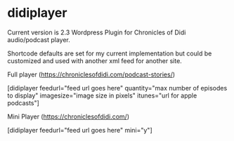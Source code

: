 # didiplayer
Current version is 2.3
Wordpress Plugin for Chronicles of Didi audio/podcast player.

Shortcode defaults are set for my current implementation but could be customized and used with another xml feed for another site.

Full player (https://chroniclesofdidi.com/podcast-stories/)

[didiplayer feedurl="feed url goes here" quantity="max number of episodes to display" imagesize="image size in pixels" itunes="url for apple podcasts"]

Mini Player (https://chroniclesofdidi.com/)

[didiplayer feedurl="feed url goes here" mini="y"]
